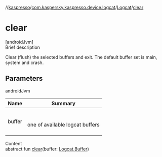 //[kaspresso](../../index.md)/[com.kaspersky.kaspresso.device.logcat](../index.md)/[Logcat](index.md)/[clear](clear.md)



# clear  
[androidJvm]  
Brief description  


Clear (flush) the selected buffers and exit. The default buffer set is main, system and crash.



## Parameters  
  
androidJvm  
  
|  Name|  Summary| 
|---|---|
| buffer| <br><br>one of available logcat buffers<br><br>
  
  
Content  
abstract fun [clear](clear.md)(buffer: [Logcat.Buffer](-buffer/index.md))  



